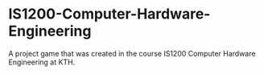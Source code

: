 # IS1200-Computer-Hardware-Engineering
A project game that was created in the course IS1200 Computer Hardware Engineering at KTH.
